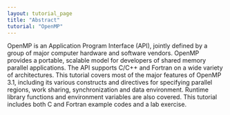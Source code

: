 ```yaml
---
layout: tutorial_page
title: "Abstract"
tutorial: "OpenMP"
---
```


OpenMP is an Application Program Interface (API), jointly defined by a group of major computer hardware and software vendors. OpenMP provides a portable, scalable model for developers of shared memory parallel applications. The API supports C/C++ and Fortran on a wide variety of architectures. This tutorial covers most of the major features of OpenMP 3.1, including its various constructs and directives for specifying parallel regions, work sharing, synchronization and data environment. Runtime library functions and environment variables are also covered. This tutorial includes both C and Fortran example codes and a lab exercise.